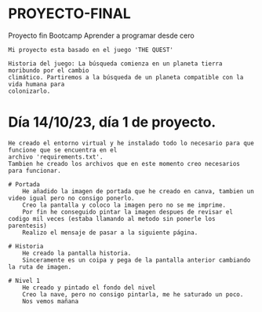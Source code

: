 # PROYECTO-FINAL
Proyecto fin Bootcamp Aprender a programar desde cero

    Mi proyecto esta basado en el juego 'THE QUEST'

    Historia del juego: La búsqueda comienza en un planeta tierra moribundo por el cambio
    climático. Partiremos a la búsqueda de un planeta compatible con la vida humana para
    colonizarlo.

# Día 14/10/23, día 1 de proyecto.
    He creado el entorno virtual y he instalado todo lo necesario para que funcione que se encuentra en el
    archivo 'requirements.txt'. 
    Tambien he creado los archivos que en este momento creo necesarios para funcionar.
    
    # Portada
        He añadido la imagen de portada que he creado en canva, tambien un video igual pero no consigo ponerlo.
        Creo la pantalla y coloco la imagen pero no se me imprime.
        Por fin he conseguido pintar la imagen despues de revisar el codigo mil veces (estaba llamando al metodo sin ponerle los parentesis)
        Realizo el mensaje de pasar a la siguiente página.

    # Historia
        He creado la pantalla historia.
        Sinceramente es un coipa y pega de la pantalla anterior cambiando la ruta de imagen.

    # Nivel 1 
        He creado y pintado el fondo del nivel
        Creo la nave, pero no consigo pintarla, me he saturado un poco.
        Nos vemos mañana